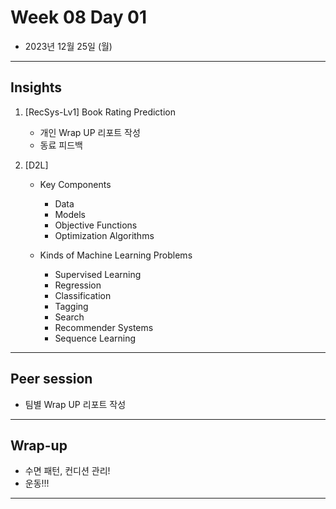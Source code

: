 # Week 08 Day 01

- 2023년 12월 25일 (월)

---

## Insights

1) [RecSys-Lv1] Book Rating Prediction
    - 개인 Wrap UP 리포트 작성
    - 동료 피드백
    
2) [D2L] 
    - Key Components
    
        - Data
        - Models
        - Objective Functions
        - Optimization Algorithms
        
    - Kinds of Machine Learning Problems
    
        - Supervised Learning
        - Regression
        - Classification
        - Tagging
        - Search
        - Recommender Systems
        - Sequence Learning

---

## Peer session

- 팀별 Wrap UP 리포트 작성

---

## Wrap-up

- 수면 패턴, 컨디션 관리!
- 운동!!!

---
